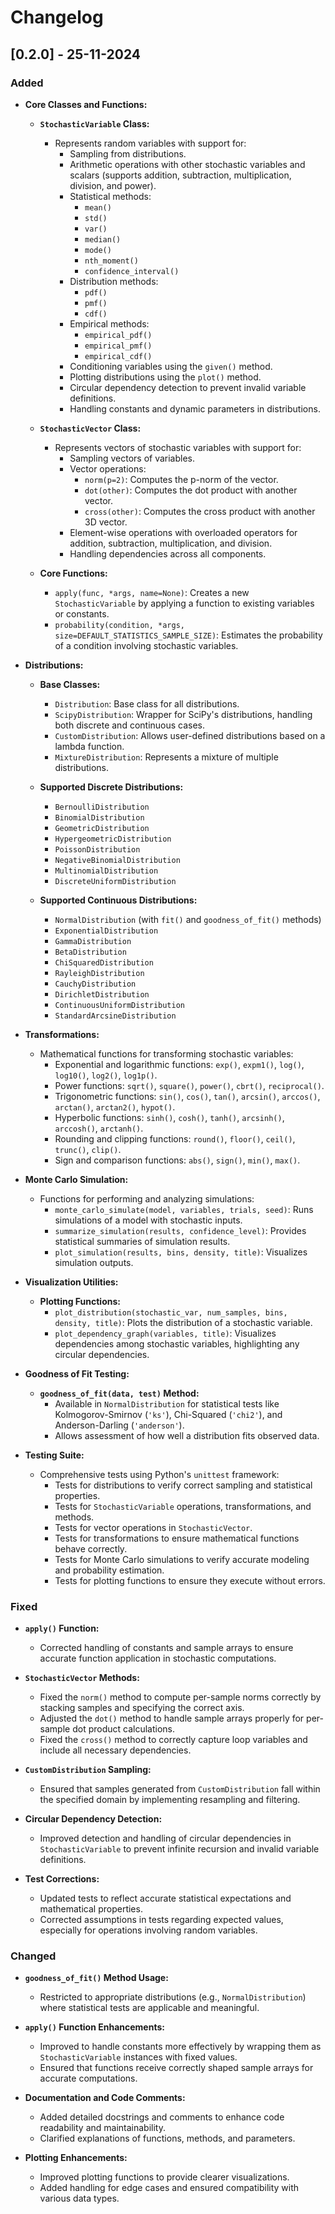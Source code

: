 # Changelog

## [0.2.0] - 25-11-2024

### Added

- **Core Classes and Functions:**

  - **`StochasticVariable` Class:**
    - Represents random variables with support for:
      - Sampling from distributions.
      - Arithmetic operations with other stochastic variables and scalars (supports addition, subtraction, multiplication, division, and power).
      - Statistical methods:
        - `mean()`
        - `std()`
        - `var()`
        - `median()`
        - `mode()`
        - `nth_moment()`
        - `confidence_interval()`
      - Distribution methods:
        - `pdf()`
        - `pmf()`
        - `cdf()`
      - Empirical methods:
        - `empirical_pdf()`
        - `empirical_pmf()`
        - `empirical_cdf()`
      - Conditioning variables using the `given()` method.
      - Plotting distributions using the `plot()` method.
      - Circular dependency detection to prevent invalid variable definitions.
      - Handling constants and dynamic parameters in distributions.

  - **`StochasticVector` Class:**
    - Represents vectors of stochastic variables with support for:
      - Sampling vectors of variables.
      - Vector operations:
        - `norm(p=2)`: Computes the p-norm of the vector.
        - `dot(other)`: Computes the dot product with another vector.
        - `cross(other)`: Computes the cross product with another 3D vector.
      - Element-wise operations with overloaded operators for addition, subtraction, multiplication, and division.
      - Handling dependencies across all components.

  - **Core Functions:**
    - `apply(func, *args, name=None)`: Creates a new `StochasticVariable` by applying a function to existing variables or constants.
    - `probability(condition, *args, size=DEFAULT_STATISTICS_SAMPLE_SIZE)`: Estimates the probability of a condition involving stochastic variables.

- **Distributions:**

  - **Base Classes:**
    - `Distribution`: Base class for all distributions.
    - `ScipyDistribution`: Wrapper for SciPy's distributions, handling both discrete and continuous cases.
    - `CustomDistribution`: Allows user-defined distributions based on a lambda function.
    - `MixtureDistribution`: Represents a mixture of multiple distributions.

  - **Supported Discrete Distributions:**
    - `BernoulliDistribution`
    - `BinomialDistribution`
    - `GeometricDistribution`
    - `HypergeometricDistribution`
    - `PoissonDistribution`
    - `NegativeBinomialDistribution`
    - `MultinomialDistribution`
    - `DiscreteUniformDistribution`

  - **Supported Continuous Distributions:**
    - `NormalDistribution` (with `fit()` and `goodness_of_fit()` methods)
    - `ExponentialDistribution`
    - `GammaDistribution`
    - `BetaDistribution`
    - `ChiSquaredDistribution`
    - `RayleighDistribution`
    - `CauchyDistribution`
    - `DirichletDistribution`
    - `ContinuousUniformDistribution`
    - `StandardArcsineDistribution`

- **Transformations:**

  - Mathematical functions for transforming stochastic variables:
    - Exponential and logarithmic functions: `exp()`, `expm1()`, `log()`, `log10()`, `log2()`, `log1p()`.
    - Power functions: `sqrt()`, `square()`, `power()`, `cbrt()`, `reciprocal()`.
    - Trigonometric functions: `sin()`, `cos()`, `tan()`, `arcsin()`, `arccos()`, `arctan()`, `arctan2()`, `hypot()`.
    - Hyperbolic functions: `sinh()`, `cosh()`, `tanh()`, `arcsinh()`, `arccosh()`, `arctanh()`.
    - Rounding and clipping functions: `round()`, `floor()`, `ceil()`, `trunc()`, `clip()`.
    - Sign and comparison functions: `abs()`, `sign()`, `min()`, `max()`.

- **Monte Carlo Simulation:**

  - Functions for performing and analyzing simulations:
    - `monte_carlo_simulate(model, variables, trials, seed)`: Runs simulations of a model with stochastic inputs.
    - `summarize_simulation(results, confidence_level)`: Provides statistical summaries of simulation results.
    - `plot_simulation(results, bins, density, title)`: Visualizes simulation outputs.

- **Visualization Utilities:**

  - **Plotting Functions:**
    - `plot_distribution(stochastic_var, num_samples, bins, density, title)`: Plots the distribution of a stochastic variable.
    - `plot_dependency_graph(variables, title)`: Visualizes dependencies among stochastic variables, highlighting any circular dependencies.

- **Goodness of Fit Testing:**

  - **`goodness_of_fit(data, test)` Method:**
    - Available in `NormalDistribution` for statistical tests like Kolmogorov-Smirnov (`'ks'`), Chi-Squared (`'chi2'`), and Anderson-Darling (`'anderson'`).
    - Allows assessment of how well a distribution fits observed data.

- **Testing Suite:**

  - Comprehensive tests using Python's `unittest` framework:
    - Tests for distributions to verify correct sampling and statistical properties.
    - Tests for `StochasticVariable` operations, transformations, and methods.
    - Tests for vector operations in `StochasticVector`.
    - Tests for transformations to ensure mathematical functions behave correctly.
    - Tests for Monte Carlo simulations to verify accurate modeling and probability estimation.
    - Tests for plotting functions to ensure they execute without errors.

### Fixed

- **`apply()` Function:**
  - Corrected handling of constants and sample arrays to ensure accurate function application in stochastic computations.

- **`StochasticVector` Methods:**
  - Fixed the `norm()` method to compute per-sample norms correctly by stacking samples and specifying the correct axis.
  - Adjusted the `dot()` method to handle sample arrays properly for per-sample dot product calculations.
  - Fixed the `cross()` method to correctly capture loop variables and include all necessary dependencies.

- **`CustomDistribution` Sampling:**
  - Ensured that samples generated from `CustomDistribution` fall within the specified domain by implementing resampling and filtering.

- **Circular Dependency Detection:**
  - Improved detection and handling of circular dependencies in `StochasticVariable` to prevent infinite recursion and invalid variable definitions.

- **Test Corrections:**
  - Updated tests to reflect accurate statistical expectations and mathematical properties.
  - Corrected assumptions in tests regarding expected values, especially for operations involving random variables.

### Changed

- **`goodness_of_fit()` Method Usage:**
  - Restricted to appropriate distributions (e.g., `NormalDistribution`) where statistical tests are applicable and meaningful.

- **`apply()` Function Enhancements:**
  - Improved to handle constants more effectively by wrapping them as `StochasticVariable` instances with fixed values.
  - Ensured that functions receive correctly shaped sample arrays for accurate computations.

- **Documentation and Code Comments:**
  - Added detailed docstrings and comments to enhance code readability and maintainability.
  - Clarified explanations of functions, methods, and parameters.

- **Plotting Enhancements:**
  - Improved plotting functions to provide clearer visualizations.
  - Added handling for edge cases and ensured compatibility with various data types.
